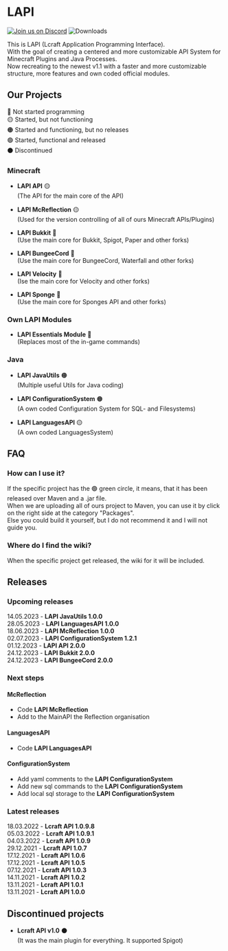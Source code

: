# LAPI

[![Join us on Discord](https://img.shields.io/discord/856084949827321876.svg?label=&logo=discord&logoColor=ffffff&color=7389D8&labelColor=6A7EC2)](https://discord.gg/j2KwBaHZgD)
![Downloads](https://img.shields.io/github/downloads/Lcraft-Developers/Lcraft-APIs/total?event=push&label=Downloads&logo=github)

This is LAPI (Lcraft Application Programming Interface). <br>
With the goal of creating a centered and more customizable API System for Minecraft Plugins and Java Processes. <br>
Now recreating to the newest v1.1 with a faster and more customizable structure, more features and own coded official modules.

## Our Projects
:red_circle: Not started programming <br>
:yellow_circle: Started, but not functioning <br>
:orange_circle: Started and functioning, but no releases <br>
:green_circle: Started, functional and released <br>
:black_circle: Discontinued

### Minecraft

- **LAPI API** :yellow_circle:
<br>(The API for the main core of the API)

- **LAPI McReflection** :yellow_circle:
<br>(Used for the version controlling of all of ours Minecraft APIs/Plugins)

- **LAPI Bukkit** :red_circle:
<br>(Use the main core for Bukkit, Spigot, Paper and other forks)

- **LAPI BungeeCord** :red_circle:
<br>(Use the main core for BungeeCord, Waterfall and other forks)

- **LAPI Velocity** :red_circle:
<br>(Ise the main core for Velocity and other forks)

- **LAPI Sponge** :red_circle:
<br>(Use the main core for Sponges API and other forks)

### Own LAPI Modules

- **LAPI Essentials Module** :red_circle:
<br>(Replaces most of the in-game commands) 

### Java

- **LAPI JavaUtils** :orange_circle:
<br>(Multiple useful Utils for Java coding)

- **LAPI ConfigurationSystem** :orange_circle:
<br>(A own coded Configuration System for SQL- and Filesystems)

- **LAPI LanguagesAPI** :yellow_circle:
<br>(A own coded LanguagesSystem)

## FAQ

### How can I use it?
If the specific project has the :green_circle: green circle, it means, that it has been released over Maven and a .jar file. <br>
When we are uploading all of ours project to Maven, you can use it by click on the right side at the category "Packages". <br>
Else you could build it yourself, but I do not recommend it and I will not guide you.

### Where do I find the wiki?
When the specific project get released, the wiki for it will be included.

## Releases

### Upcoming releases

14.05.2023 - **LAPI JavaUtils 1.0.0** <br>
28.05.2023 - **LAPI LanguagesAPI 1.0.0** <br>
18.06.2023 - **LAPI McReflection 1.0.0** <br>
02.07.2023 - **LAPI ConfigurationSystem 1.2.1** <br>
01.12.2023 - **LAPI API 2.0.0** <br>
24.12.2023 - **LAPI Bukkit 2.0.0** <br>
24.12.2023 - **LAPI BungeeCord 2.0.0**

### Next steps

#### McReflection

- Code **LAPI McReflection**
- Add to the MainAPI the Reflection organisation

#### LanguagesAPI

- Code **LAPI LanguagesAPI**

#### ConfigurationSystem

- Add yaml comments to the **LAPI ConfigurationSystem**
- Add new sql commands to the **LAPI ConfigurationSystem**
- Add local sql storage to the **LAPI ConfigurationSystem**

### Latest releases

18.03.2022 - **Lcraft API 1.0.9.8** <br>
05.03.2022 - **Lcraft API 1.0.9.1** <br>
04.03.2022 - **Lcraft API 1.0.9** <br>
29.12.2021 - **Lcraft API 1.0.7** <br>
17.12.2021 - **Lcraft API 1.0.6** <br>
17.12.2021 - **Lcraft API 1.0.5** <br>
07.12.2021 - **Lcraft API 1.0.3** <br>
14.11.2021 - **Lcraft API 1.0.2** <br>
13.11.2021 - **Lcraft API 1.0.1** <br>
13.11.2021 - **Lcraft API 1.0.0**

## Discontinued projects
- **Lcraft API v1.0** :black_circle:
<br>(It was the main plugin for everything. It supported Spigot)
